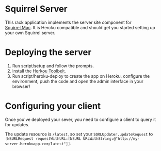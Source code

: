 # Squirrel Server

This rack application implements the server site component for
[Squirrel.Mac](https://github.com/Squirrel/Squirrel.Mac). It is Heroku
compatible and should get you started setting up your own Squirrel server.

# Deploying the server

1. Run script/setup and follow the prompts.
1. Install the [Herkou Toolbelt](https://toolbelt.heroku.com).
1. Run script/heroku-deploy to create the app on Heroku, configure the
environment, push the code and open the admin interface in your browser!

# Configuring your client

Once you've deployed your sever, you need to configure a client to query it for
updates.

The update resource is `/latest`, so set your `SQRLUpdater.updateRequest` to
`[NSURLRequest requestWithURL:[NSURL URLWithString:@"http://my-server.herokuapp.com/latest"]]`.
